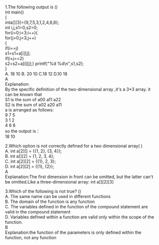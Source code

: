 1.The following output is ()<br>
int main()<br>
{<br> 
inta[][3]={9,7,5,3,1,2,4,6,8};<br>
int i,j,s1=0,s2=0;<br>
for(i=0;i<3;i++){<br>
for(j=0;j<3;j++)<br>
{<br>
if(i==j) <br>
s1=s1+a[i][j];<br>
if(i+j==2)<br> 
s2=s2+a[i][j];}
printf("%d %d\n",s1,s2);<br>
}<br>
A. 18 10   B. 20 10    C.18 12   D.10 18<br>
A<br>
Explanation:<br>
By the specific definition of the two-dimensional array ,it's a 3*3 array.
it can be known that<br>
S1 is the sum of a00 a11 a22<br>
S2 is the sum of a02 a20 a11<br>
a is arranged as follows:<br>
9 7 5<br>
3 1 2<br>
4 6 8<br>
so the output is：<br>
18 10


2.Which option is not correctly defined for a two dimensional array( )<br>
A. int a[2][] = {{1, 2}, {3, 4}}; <br>
B. int a[][2] = {1, 2, 3, 4}; <br>
C. int a[2][2] = {{1}, 2, 3};<br> 
D. int a[2][2] = {{1}, {2}}; <br>
A<br>
Explanation:The first dimension in front can be omitted, but the latter can't be omitted.Like a three-dimensional array: int a[][2][3]

3.Which of the following is not true? ()<br> 
A. The same name can be used in different functions<br> 
B. The domain of the function is any function<br> 
C. The variables defined in the function of the compound statement are valid in the compound statement<br> 
D. Variables defined within a function are valid only within the scope of the function.<br> 
 B<br> 
Explanation:the function of the parameters is only defined within the function, not any function